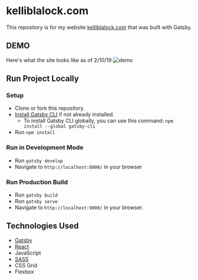 # kelliblalock.com

This repository is for my website [kelliblalock.com](https://www.kelliblalock.com) that was built with Gatsby.

## DEMO

Here's what the site looks like as of 2/10/19
![demo](demo/kelliblalock-dot-com-demo.gif)

## Run Project Locally

### Setup
* Clone or fork this repository.
* [Install Gatsby CLI](https://www.gatsbyjs.org/tutorial/part-zero/#install-gatsby-cli) if not already installed. 
  * To install Gatsby CLI globally, you can use this command: `npm install --global gatsby-cli`
* Run `npm install`

### Run in Development Mode
* Run `gatsby develop` 
* Navigate to `http://localhost:8000/` in your browser

### Run Production Build
* Run `gatsby build`
* Run `gatsby serve`
* Navigate to `http://localhost:9000/` in your browser.

## Technologies Used

* [Gatsby](https://www.gatsbyjs.org/)
* [React](https://reactjs.org/)
* JavaScript
* [SASS](https://sass-lang.com/)
* CSS Grid
* Flexbox
